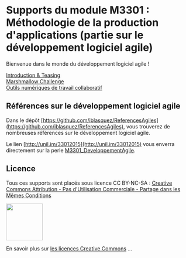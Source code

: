 Supports du module M3301 : Méthodologie de la production d'applications (partie sur le développement logiciel agile)
============================================================================

Bienvenue dans le monde du développement logiciel agile !

[Introduction & Teasing](1_IntroM3301.pdf)  
[Marshmallow Challenge](1_MarshmallowChallenge)  
[Outils numériques de travail collaboratif](2_PresentationOutilsTravailCollaboratif)


Références sur le développement logiciel agile
-------
Dans le dépôt [https://github.com/iblasquez/ReferencesAgiles](https://github.com/iblasquez/ReferencesAgiles), vous trouverez de nombreuses références sur le développement logiciel agile.

Le lien [http://unil.im/33012015](http://unil.im/33012015) vous enverra directement sur la perle [M3301_DeveloppementAgile](http://unil.im/33012015).


Licence
-------

Tous ces supports sont placés sous licence CC BY-NC-SA :  [Creative Commons
Attribution - Pas d'Utilisation Commerciale - Partage dans les Mêmes Conditions](https://creativecommons.org/licenses/by-nc-sa/4.0/)

<img src="https://licensebuttons.net/l/by-nc-sa/3.0/88x31.png" width="100">

En savoir plus sur [les licences Creative Commons](https://creativecommons.org/licenses/?lang=fr-FR) ...

